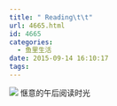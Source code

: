 ```yaml
---
title: " Reading\t\t"
url: 4665.html
id: 4665
categories:
  - 鱼里生活
date: 2015-09-14 16:10:17
tags:
---
```


[![](../../../images/2017/09/IMG_1743.jpg)](../../../images/2017/09/IMG_1743.jpg) 惬意的午后阅读时光